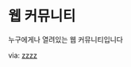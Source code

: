 # 웹 커뮤니티
누구에게나 열려있는 웹 커뮤니티입니다

via: <a href="https://github.com/koreanzomb1e/gamsungjin/blob/master/homepage.xlsx?raw=true">zzzz</a>
